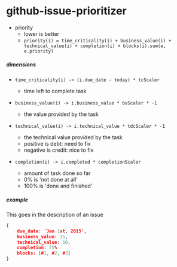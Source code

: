 github-issue-prioritizer
========================

- priority
  - lower is better
  - `priority(i) = time_criticality(i) + business_value(i) + technical_value(i) + completion(i) + blocks(i).sum(e, e.priority)`


##### dimensions
- `time_criticality(i) -> (i.due_date - today) * tcScaler`
  - time left to complete task
  
- `business_value(i) -> i.business_value * bvScaler * -1`
  - the value provided by the task
  
- `technical_value(i) -> i.technical_value * tdcScaler * -1`
  - the technical value provided by the task
  - positive is debt: need to fix
  - negative is credit: nice to fix

- `completion(i) -> i.completed * completionScaler`
  - amount of task done so far
  - 0% is 'not done at all'
  - 100% is 'done and finished'

##### example
This goes in the description of an issue
```json
{
    due_date: 'Jan 1st, 2015',
    business_value: 15,
    technical_value: 10,
    completion: 75%
    blocks: [#1, #2, #3]
}
```
